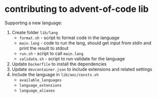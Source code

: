 # contributing to advent-of-code lib

Supporting a new language:

1. Create folder `lib/lang`
    - `format.sh` - script to format code in the language
    - `main.lang` - code to run the lang, should get input from stdin and print the result to stdout
    - `run.sh` - script to call `main.lang`
    - `validate.sh` - script to run validate for the language
2. Update `Dockerfile` to install the dependencies
3. Update `devcontainer.json` to include extensions and related settings    
4. Include the language in `lib/aoc/consts.sh`
    - `available_languages`
    - `language_extensions`
    - `language_aliases`
